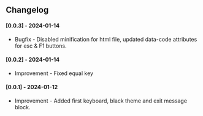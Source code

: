 ## Changelog

#### [0.0.3] - 2024-01-14
* Bugfix - Disabled minification for html file, updated data-code attributes for esc & F1 buttons.

#### [0.0.2] - 2024-01-14
* Improvement - Fixed equal key

#### [0.0.1] - 2024-01-12
* Improvement - Added first keyboard, black theme and exit message block. 
